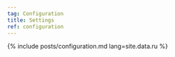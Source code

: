 ```yaml
---
tag: Configuration
title: Settings
ref: configuration
---
```


{% include posts/configuration.md lang=site.data.ru %}
